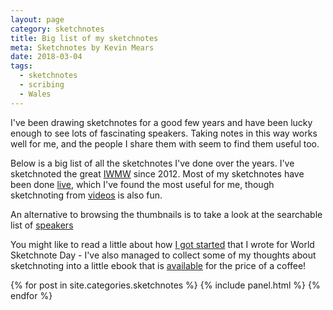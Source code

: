 ```yaml
---
layout: page
category: sketchnotes
title: Big list of my sketchnotes
meta: Sketchnotes by Kevin Mears
date: 2018-03-04
tags:
  - sketchnotes
  - scribing
  - Wales
---
```



I've been drawing sketchnotes for a good few years and have been lucky enough to see lots of fascinating speakers. Taking notes in this way works well for me, and the people I share them with seem to find them useful too.

Below is a big list of all the sketchnotes I've done over the years. I've sketchnoted the great [IWMW][iwmw] since 2012. Most of my sketchnotes have been done [live][live], which I've found the most useful for me, though sketchnoting from [videos][video] is also fun. 

An alternative to browsing the thumbnails is to take a look at the searchable list of [speakers][speakers]

You might like to read a little about how [I got started][blog] that I wrote for World Sketchnote Day - I've also managed to collect some of my thoughts about sketchnoting into a little ebook that is [available][book] for the price of a coffee!


<section>
	{% for post in site.categories.sketchnotes %}
			{% include panel.html %}
	{% endfor %}
</section>


[iwmw]: /sketchnotes/iwmw
[live]: /sketchnotes/live
[video]: /sketchnotes/video
[speakers]: /speakers
[blog]:/blog/world-sketchnote-day-2016.html
[book]: https://payhip.com/b/uvS3